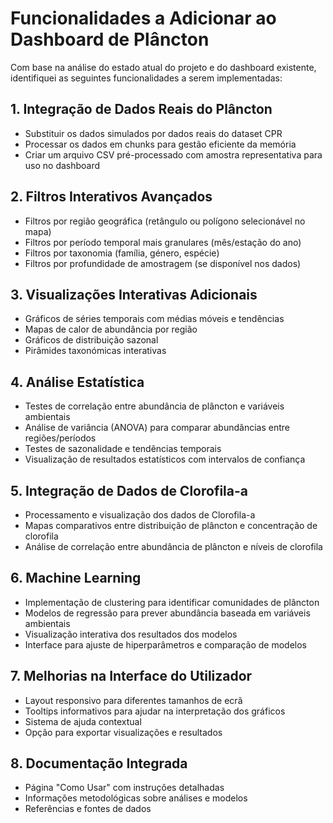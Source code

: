 # Funcionalidades a Adicionar ao Dashboard de Plâncton

Com base na análise do estado atual do projeto e do dashboard existente, identifiquei as seguintes funcionalidades a serem implementadas:

## 1. Integração de Dados Reais do Plâncton
- Substituir os dados simulados por dados reais do dataset CPR
- Processar os dados em chunks para gestão eficiente da memória
- Criar um arquivo CSV pré-processado com amostra representativa para uso no dashboard

## 2. Filtros Interativos Avançados
- Filtros por região geográfica (retângulo ou polígono selecionável no mapa)
- Filtros por período temporal mais granulares (mês/estação do ano)
- Filtros por taxonomia (família, género, espécie)
- Filtros por profundidade de amostragem (se disponível nos dados)

## 3. Visualizações Interativas Adicionais
- Gráficos de séries temporais com médias móveis e tendências
- Mapas de calor de abundância por região
- Gráficos de distribuição sazonal
- Pirâmides taxonómicas interativas

## 4. Análise Estatística
- Testes de correlação entre abundância de plâncton e variáveis ambientais
- Análise de variância (ANOVA) para comparar abundâncias entre regiões/períodos
- Testes de sazonalidade e tendências temporais
- Visualização de resultados estatísticos com intervalos de confiança

## 5. Integração de Dados de Clorofila-a
- Processamento e visualização dos dados de Clorofila-a
- Mapas comparativos entre distribuição de plâncton e concentração de clorofila
- Análise de correlação entre abundância de plâncton e níveis de clorofila

## 6. Machine Learning
- Implementação de clustering para identificar comunidades de plâncton
- Modelos de regressão para prever abundância baseada em variáveis ambientais
- Visualização interativa dos resultados dos modelos
- Interface para ajuste de hiperparâmetros e comparação de modelos

## 7. Melhorias na Interface do Utilizador
- Layout responsivo para diferentes tamanhos de ecrã
- Tooltips informativos para ajudar na interpretação dos gráficos
- Sistema de ajuda contextual
- Opção para exportar visualizações e resultados

## 8. Documentação Integrada
- Página "Como Usar" com instruções detalhadas
- Informações metodológicas sobre análises e modelos
- Referências e fontes de dados
